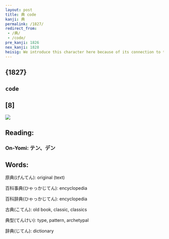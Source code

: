 ```yaml
---
layout: post
title: 典 code
kanji: 典
permalink: /1827/
redirect_from:
 - /典/
 - /code/
pre_kanji: 1826
nex_kanji: 1828
heisig: We introduce this character here because of its connection to the book-related kanji treated above. It is based on the character for <i>bend</i> (frame 1256), whose last stroke is lengthened to coincide with the first stroke of the element for <i>tool</i>.
---
```


## {1827}

## `code`

## [8]

<div class="stroke"><img src="E585B8.png" /></div>

## Reading:

### On-Yomi: テン、デン

## Words:

原典(げんてん): original (text)

百科事典(ひゃっかじてん): encyclopedia

百科辞典(ひゃっかじてん): encyclopedia

古典(こてん): old book, classic, classics

典型(てんけい): type, pattern, archetypal

辞典(じてん): dictionary
